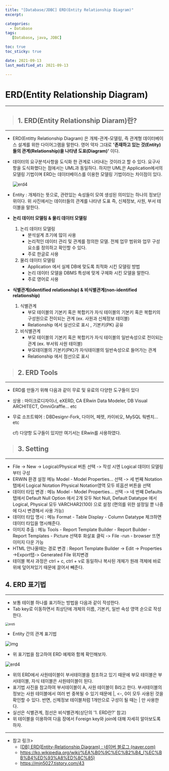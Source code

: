```yaml
---
title: "[Database/JDBC] ERD(Entity Relationship Diagram)"
excerpt:

categories: 
  - Database
tags: 
   [Database, java, JDBC]

toc: true
toc_sticky: true

date: 2021-09-13
last_modified_at: 2021-09-13 

---
```


# ERD(Entity Relationship Diagram)

------

> ## 1. ERD(Entity Relationship Diaram)란?

-----

- ERD(Entitty Relationship Diagram) 은 개체-관계-모델링, 즉 관계형 데이터베이스 설계를 위한 다이어그램을 말한다. 영어 약자 그대로 **'존재하고 있는 것(Entity)들의 관계(Relationship)을 나타낸 도표(Diagram)'** 이다.

- 데이터의 요구분석사항을 도식화 한 관계로 나타내는 것이라고 할 수 있다. 요구사항을 도식화했다는 점에서는 UML과 동일하다. 하지만 UML은 Application에서의 모델링 기법이며  ERD는 데이터베이스를 이용한 모델링 기법이라는 차이점이 있다. 

  ![erd4](https://user-images.githubusercontent.com/88620416/133065970-ab0e0167-74fa-4520-a2c8-4dd5ed27a879.png)

  

- Entity : 개체라는 뜻으로, 관련있는 속성들이 모여 생성된 의미있는 하나의 정보단위이다. 위 사진에서는 데이터들의 관계를 나타낸 도표 즉,  신체정보, 사원, 부서 테이블을 말한다. 

- **논리 데이터 모델링 & 물리 데이터 모델링**

  1. 논리 데이터 모델링 
     - 분석설계 초기에 많이 사용
     - 논리적인 데이터 관리 및 관계를 정의한 모델. 전체 업무 범위와 업무 구성요소를 정의하고 확인할 수 있다.
     - 주로 한글로 사용
  2. 물리 데이터 모델링
     - Application 에서 실제 DB에 맞도록 최적화 시킨 모델링 방법
     - 논리 데이터 모델을 DBMS 특성에 맞게 구체화 시킨 모델을 말한다.
     - 주로 영어로 사용

- **식별관계(identified relationship) & 비식별관계(non-identified relationship)**

  1. 식별관계
     - 부모 테이블의 기본키 혹은 복합키가 자식 테이블의 기본키 혹은 복합키의 구성원으로 전이되는 관계 (ex. 사원과 신체정보 테이블)
     - Relationship 에서 실선으로 표시 , 기본키(PK) 공유
  2. 비식별관계
     - 부모 테이블의 기본키 혹은 복합키가 자식 테이블의 일반속성으로 전이되는 관계 (ex. 부서워 사원 테이블)
     - 부모테이블의 기본키(PK)가 자식테이블의 일반속성으로 들어가는 관계
     - Relationship 에서 점선으로 표시

> ## 2. ERD Tools

-----

- ERD를 만들기 위해 다음과 같이 무료 및 유료의 다양한 도구들이 있다

- 상용 : 마이크로디자이너, eXERD, CA ERwin Data Modeler, DB Visual ARCHITECT, OmniGraffle... etc

- 무료 소프트웨어 : DBDesignr-Fork, 다이어, 페렛, 카이비오, MySQL 웍벤치... etc

  cf) 다양항 도구들이 있지만 여기서는 ERwin를 사용하였다. 

> ## 3.  Setting

------------

- File -> New -> Logical/Physical 버튼 선택 -> 작성 시엔 Logical 데이터 모델링부터 구성
- ERWIN 환경 설정 
  메뉴 Model - Model Properties... 선택 -> 세 번째 Notation탭에서 Logical Notation Physical Notation영역 모두 IE옵션 버튼을 선택 
- 데이터 타입 변경 : 메뉴 Model - Model Properties... 선택 -> 네 번째 Defaults 탭에서 Default Null Option 에서 2개 모두 Not Null, Default Datatype 에서 Logical, Physical 모두 VARCHAR2(100) 으로 설정 (편의를 위한 설정일 뿐 나중에 다시 변경해서 사용 가능)
- 데이터 타입 명시 : 메뉴 Format - Table Display - Column Datatype 체크하면 데이터 타입을 명시해준다.
- 이미지 추출 : 메뉴 Tools - Report Template Builder - Report Builder - Report Templates - Picture 선택후 화살표 클릭 -> File -run - browser 뜨면 이미지 다운 가능
- HTML 안나올때는 경로 변경 : Report Template Builder -> Edit -> Properties ->Export탭-> Generated File 위치변경
- 테이블 복사 과정은 ctrl + c, ctrl + v로 동일하나 복사된 개체가 원래 객체에 바로 위에 덮어져있기 때문에 끌어서 빼준다.

## 4.  ERD 표기법

------

- 보통 테이블 하나를 표기하는 방법을 다음과 같이 작성한다. 
- Tab key로 이동하면서 최상단에 개체의 이름, 기본키, 일반 속성 영역 순으로 작성한다. 

<img src="https://user-images.githubusercontent.com/88620416/133069617-d287dd0b-cec9-4bac-a702-390173993cf9.png" alt="erd5" style="zoom: 67%;" />

- Entity 간의 관계 표기법

![img](https://user-images.githubusercontent.com/88620416/133066902-c8b3d1b9-c9d9-4057-8c3f-cd7aa2948596.gif)

- 위 표기법을 참고하여 ERD 예제와 함께 확인해보자.

![erd4](https://user-images.githubusercontent.com/88620416/133065970-ab0e0167-74fa-4520-a2c8-4dd5ed27a879.png)

- 위의 ERD에서 사원테이블이 부서테이블을 참조하고 있기 때문에 부모 테이블은 부서테이블, 자식 테이블은 사원테이블이 된다.
- 표기법 사진을 참고하여 부서테이블이 A, 사원 테이블이 B라고 한다. 부서테이블의 정보는 사원 테이블에서 여러 번 중복될 수 있기 때문에 |, <-, 0이 모두 사용된 것을 확인할 수 있다. 반면, 신체정보 테이블처럼 1개만으로 구성이 될 때는 | 만 사용한다. 
- 실선은 식별관계, 점선은 비식별관계(상단의 '1. ERD란?' 참고)
- 위 테이블을 이용하여 다음 장에서 Foreign key와 join에 대해 자세히 알아보도록 하자. 





-----------------------

- 참고 링크>
  - [[DB\] ERD(Entity-Relationship Diagram) : 네이버 블로그 (naver.com)](https://m.blog.naver.com/PostView.naver?blogId=dktmrorl&logNo=220475357522&proxyReferer=https:%2F%2Fhuskdoll.tistory.com%2Fm%2F541)
  - https://ko.wikipedia.org/wiki/%EA%B0%9C%EC%B2%B4_(%EC%BB%B4%ED%93%A8%ED%8C%85) 
  - https://mjn5027.tistory.com/43